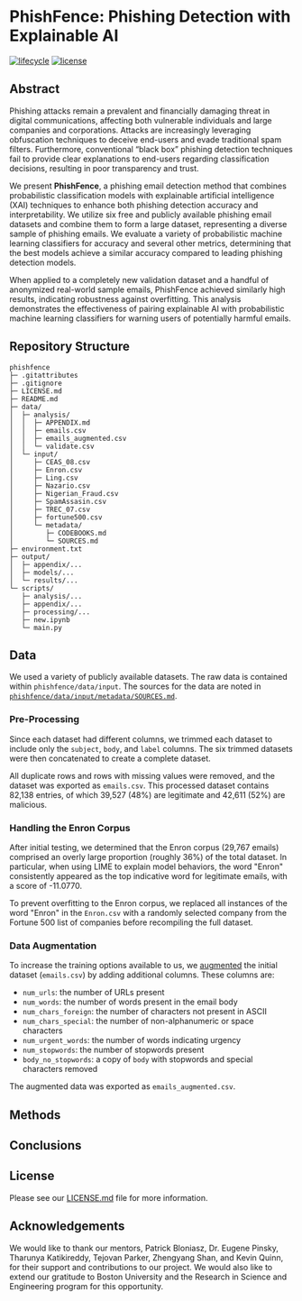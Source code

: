 # PhishFence: Phishing Detection with Explainable AI

[![lifecycle](https://img.shields.io/badge/lifecycle-experimental-orange)](https://lifecycle.r-lib.org/articles/stages.html)
[![license](https://img.shields.io/badge/license-MIT_/_CC_BY--SA_4.0-blue)](LICENSE.md)

## Abstract

Phishing attacks remain a prevalent and financially damaging threat in digital communications, affecting both vulnerable individuals and large companies and corporations. Attacks are increasingly leveraging obfuscation techniques to deceive end-users and evade traditional spam filters. Furthermore, conventional “black box” phishing detection techniques fail to provide clear explanations to end-users regarding classification decisions, resulting in poor transparency and trust.

We present **PhishFence**, a phishing email detection method that combines probabilistic classification models with explainable artificial intelligence (XAI) techniques to enhance both phishing detection accuracy and interpretability. We utilize six free and publicly available phishing email datasets and combine them to form a large dataset, representing a diverse sample of phishing emails. We evaluate a variety of probabilistic machine learning classifiers for accuracy and several other metrics, determining that the best models achieve a similar accuracy compared to leading phishing detection models.

When applied to a completely new validation dataset and a handful of anonymized real-world sample emails, PhishFence achieved similarly high results, indicating robustness against overfitting. This analysis demonstrates the effectiveness of pairing explainable AI with probabilistic machine learning classifiers for warning users of potentially harmful emails.

## Repository Structure

```
phishfence
├─ .gitattributes
├─ .gitignore
├─ LICENSE.md
├─ README.md
├─ data/
│  ├─ analysis/
│  │  ├─ APPENDIX.md
│  │  ├─ emails.csv
│  │  ├─ emails_augmented.csv
│  │  └─ validate.csv
│  └─ input/
│     ├─ CEAS_08.csv
│     ├─ Enron.csv
│     ├─ Ling.csv
│     ├─ Nazario.csv
│     ├─ Nigerian_Fraud.csv
│     ├─ SpamAssasin.csv
│     ├─ TREC_07.csv
│     ├─ fortune500.csv
│     └─ metadata/
│        ├─ CODEBOOKS.md
│        └─ SOURCES.md
├─ environment.txt
├─ output/
│  ├─ appendix/...
│  ├─ models/...
│  └─ results/...
└─ scripts/
   ├─ analysis/...
   ├─ appendix/...
   ├─ processing/...
   ├─ new.ipynb
   └─ main.py
```

## Data

We used a variety of publicly available datasets. The raw data is contained within `phishfence/data/input`. The sources for the data are noted in [`phishfence/data/input/metadata/SOURCES.md`](https://github.com/thomasha1310/phishfence/blob/main/data/input/metadata/SOURCES.md).

### Pre-Processing

Since each dataset had different columns, we trimmed each dataset to include only the `subject`, `body`, and `label` columns. The six trimmed datasets were then concatenated to create a complete dataset.

All duplicate rows and rows with missing values were removed, and the dataset was exported as `emails.csv`. This processed dataset contains 82,138 entries, of which 39,527 (48%) are legitimate and 42,611 (52%) are malicious.

### Handling the Enron Corpus

After initial testing, we determined that the Enron corpus (29,767 emails) comprised an overly large proportion (roughly 36%) of the total dataset. In particular, when using LIME to explain model behaviors, the word "Enron" consistently appeared as the top indicative word for legitimate emails, with a score of -11.0770.

To prevent overfitting to the Enron corpus, we replaced all instances of the word "Enron" in the `Enron.csv` with a randomly selected company from the Fortune 500 list of companies before recompiling the full dataset.

### Data Augmentation

To increase the training options available to us, we [augmented](https://github.com/thomasha1310/phishfence/blob/main/scripts/processing/augmentation.py) the initial dataset (`emails.csv`) by adding additional columns. These columns are:

- `num_urls`: the number of URLs present
- `num_words`: the number of words present in the email body
- `num_chars_foreign`: the number of characters not present in ASCII
- `num_chars_special`: the number of non-alphanumeric or space characters
- `num_urgent_words`: the number of words indicating urgency
- `num_stopwords`: the number of stopwords present
- `body_no_stopwords`: a copy of `body` with stopwords and special characters removed

The augmented data was exported as `emails_augmented.csv`.

## Methods

## Conclusions

## License

Please see our [LICENSE.md](https://github.com/thomasha1310/phishfence/blob/main/LICENSE.md) file for more information.

## Acknowledgements

We would like to thank our mentors, Patrick Bloniasz, Dr. Eugene Pinsky, Tharunya Katikireddy, Tejovan Parker, Zhengyang Shan, and Kevin Quinn, for their support and contributions to our project. We would also like to extend our gratitude to Boston University and the Research in Science and Engineering program for this opportunity.
